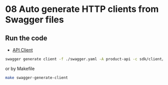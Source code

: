 # 08 Auto generate HTTP clients from Swagger files

## Run the code
- [API Client](https://goswagger.io/generate/client.html)
```sh
swagger generate client -f ./swagger.yaml -A product-api -c sdk/client/
```
or by Makefile
```sh
make swagger-generate-client
```